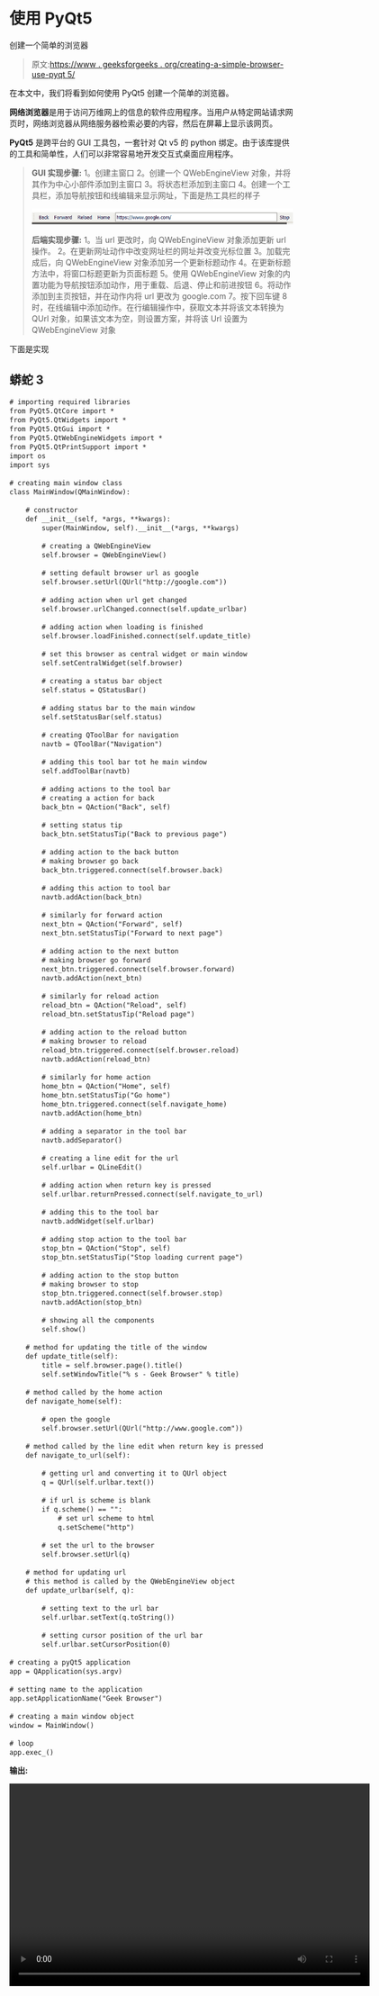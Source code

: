 # 使用 PyQt5

创建一个简单的浏览器

> 原文:[https://www . geeksforgeeks . org/creating-a-simple-browser-use-pyqt 5/](https://www.geeksforgeeks.org/creating-a-simple-browser-using-pyqt5/)

在本文中，我们将看到如何使用 PyQt5 创建一个简单的浏览器。

**网络浏览器**是用于访问万维网上的信息的软件应用程序。当用户从特定网站请求网页时，网络浏览器从网络服务器检索必要的内容，然后在屏幕上显示该网页。

**PyQt5** 是跨平台的 GUI 工具包，一套针对 Qt v5 的 python 绑定。由于该库提供的工具和简单性，人们可以非常容易地开发交互式桌面应用程序。

> **GUI 实现步骤:**
> 1。创建主窗口
> 2。创建一个 QWebEngineView 对象，并将其作为中心小部件添加到主窗口
> 3。将状态栏添加到主窗口
> 4。创建一个工具栏，添加导航按钮和线编辑来显示网址，下面是热工具栏的样子
> 
> ![](img/90e7fcf050289813b6b9c9927db13f28.png)
> 
> **后端实现步骤:**
> 1。当 url 更改时，向 QWebEngineView 对象添加更新 url 操作。
> 2。在更新网址动作中改变网址栏的网址并改变光标位置
> 3。加载完成后，向 QWebEngineView 对象添加另一个更新标题动作
> 4。在更新标题方法中，将窗口标题更新为页面标题
> 5。使用 QWebEngineView 对象的内置功能为导航按钮添加动作，用于重载、后退、停止和前进按钮
> 6。将动作添加到主页按钮，并在动作内将 url 更改为 google.com
> 7。按下回车键
> 8 时，在线编辑中添加动作。在行编辑操作中，获取文本并将该文本转换为 QUrl 对象，如果该文本为空，则设置方案，并将该 Url 设置为 QWebEngineView 对象

下面是实现

## 蟒蛇 3

```
# importing required libraries
from PyQt5.QtCore import *
from PyQt5.QtWidgets import *
from PyQt5.QtGui import *
from PyQt5.QtWebEngineWidgets import *
from PyQt5.QtPrintSupport import *
import os
import sys

# creating main window class
class MainWindow(QMainWindow):

    # constructor
    def __init__(self, *args, **kwargs):
        super(MainWindow, self).__init__(*args, **kwargs)

        # creating a QWebEngineView
        self.browser = QWebEngineView()

        # setting default browser url as google
        self.browser.setUrl(QUrl("http://google.com"))

        # adding action when url get changed
        self.browser.urlChanged.connect(self.update_urlbar)

        # adding action when loading is finished
        self.browser.loadFinished.connect(self.update_title)

        # set this browser as central widget or main window
        self.setCentralWidget(self.browser)

        # creating a status bar object
        self.status = QStatusBar()

        # adding status bar to the main window
        self.setStatusBar(self.status)

        # creating QToolBar for navigation
        navtb = QToolBar("Navigation")

        # adding this tool bar tot he main window
        self.addToolBar(navtb)

        # adding actions to the tool bar
        # creating a action for back
        back_btn = QAction("Back", self)

        # setting status tip
        back_btn.setStatusTip("Back to previous page")

        # adding action to the back button
        # making browser go back
        back_btn.triggered.connect(self.browser.back)

        # adding this action to tool bar
        navtb.addAction(back_btn)

        # similarly for forward action
        next_btn = QAction("Forward", self)
        next_btn.setStatusTip("Forward to next page")

        # adding action to the next button
        # making browser go forward
        next_btn.triggered.connect(self.browser.forward)
        navtb.addAction(next_btn)

        # similarly for reload action
        reload_btn = QAction("Reload", self)
        reload_btn.setStatusTip("Reload page")

        # adding action to the reload button
        # making browser to reload
        reload_btn.triggered.connect(self.browser.reload)
        navtb.addAction(reload_btn)

        # similarly for home action
        home_btn = QAction("Home", self)
        home_btn.setStatusTip("Go home")
        home_btn.triggered.connect(self.navigate_home)
        navtb.addAction(home_btn)

        # adding a separator in the tool bar
        navtb.addSeparator()

        # creating a line edit for the url
        self.urlbar = QLineEdit()

        # adding action when return key is pressed
        self.urlbar.returnPressed.connect(self.navigate_to_url)

        # adding this to the tool bar
        navtb.addWidget(self.urlbar)

        # adding stop action to the tool bar
        stop_btn = QAction("Stop", self)
        stop_btn.setStatusTip("Stop loading current page")

        # adding action to the stop button
        # making browser to stop
        stop_btn.triggered.connect(self.browser.stop)
        navtb.addAction(stop_btn)

        # showing all the components
        self.show()

    # method for updating the title of the window
    def update_title(self):
        title = self.browser.page().title()
        self.setWindowTitle("% s - Geek Browser" % title)

    # method called by the home action
    def navigate_home(self):

        # open the google
        self.browser.setUrl(QUrl("http://www.google.com"))

    # method called by the line edit when return key is pressed
    def navigate_to_url(self):

        # getting url and converting it to QUrl object
        q = QUrl(self.urlbar.text())

        # if url is scheme is blank
        if q.scheme() == "":
            # set url scheme to html
            q.setScheme("http")

        # set the url to the browser
        self.browser.setUrl(q)

    # method for updating url
    # this method is called by the QWebEngineView object
    def update_urlbar(self, q):

        # setting text to the url bar
        self.urlbar.setText(q.toString())

        # setting cursor position of the url bar
        self.urlbar.setCursorPosition(0)

# creating a pyQt5 application
app = QApplication(sys.argv)

# setting name to the application
app.setApplicationName("Geek Browser")

# creating a main window object
window = MainWindow()

# loop
app.exec_()
```

**输出:**

<video class="wp-video-shortcode" id="video-427477-1" width="640" height="360" preload="metadata" controls=""><source type="video/mp4" src="https://media.geeksforgeeks.org/wp-content/uploads/20200606172102/Google-Geek-Browser-2020-06-06-17-20-27.mp4?_=1">[https://media.geeksforgeeks.org/wp-content/uploads/20200606172102/Google-Geek-Browser-2020-06-06-17-20-27.mp4](https://media.geeksforgeeks.org/wp-content/uploads/20200606172102/Google-Geek-Browser-2020-06-06-17-20-27.mp4)</video>